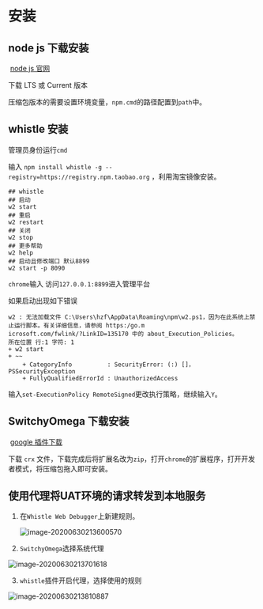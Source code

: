 # 安装

## node js 下载安装

​	[node js 官网](https://nodejs.org/en/)

下载 LTS 或 Current 版本

压缩包版本的需要设置环境变量，`npm.cmd`的路径配置到`path`中。

## whistle 安装

管理员身份运行`cmd`

输入 `npm install whistle -g -- registry=https://registry.npm.taobao.org` ，利用淘宝镜像安装。

```shell
## whistle
## 启动
w2 start
## 重启
w2 restart
## 关闭
w2 stop
## 更多帮助
w2 help
## 启动且修改端口 默认8899
w2 start -p 8090
```

`chrome`输入 访问`127.0.0.1:8899`进入管理平台

如果启动出现如下错误

```
w2 : 无法加载文件 C:\Users\hzf\AppData\Roaming\npm\w2.ps1，因为在此系统上禁止运行脚本。有关详细信息，请参阅 https:/go.m
icrosoft.com/fwlink/?LinkID=135170 中的 about_Execution_Policies。
所在位置 行:1 字符: 1
+ w2 start
+ ~~
    + CategoryInfo          : SecurityError: (:) []，PSSecurityException
    + FullyQualifiedErrorId : UnauthorizedAccess
```

输入`set-ExecutionPolicy RemoteSigned`更改执行策略，继续输入`Y`。

##  SwitchyOmega 下载安装

​	[google 插件下载](https://github.com/FelisCatus/SwitchyOmega/releases)

下载 `crx` 文件，下载完成后将扩展名改为`zip`，打开`chrome`的扩展程序，打开开发者模式，将压缩包拖入即可安装。



## 使用代理将UAT环境的请求转发到本地服务

1. 在`Whistle Web Debugger`上新建规则。

   ![image-20200630213600570](https://i.loli.net/2021/01/28/WSDdckOHoIvupya.png)

2. `SwitchyOmega`选择系统代理

![image-20200630213701618](https://i.loli.net/2021/01/28/hUWNFecHTtbJSYr.png)

3. `whistle`插件开启代理，选择使用的规则

![image-20200630213810887](https://i.loli.net/2021/01/28/poXibtNhgke73xI.png)